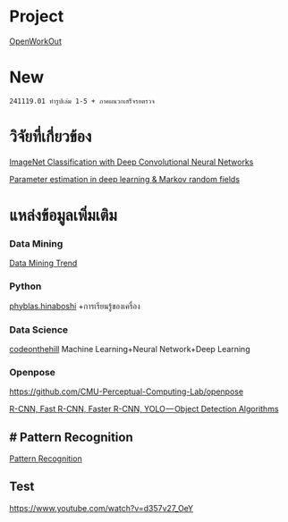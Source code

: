 
# Project
[OpenWorkOut](https://github.com/topkoka/OpenWorkOut "OpenWorkOut")

# New 
    241119.01 ทำรูปเล่ม 1-5 + ภาคผนวกเสร็จรอตรวจ


# วิจัยที่เกี่ยวข้อง

[ImageNet Classification with Deep Convolutional Neural Networks](https://papers.nips.cc/paper/4824-imagenet-classification-with-deep-convolutional-neural-networks.pdf "ImageNet Classification with Deep Convolutional Neural Networks")

[Parameter estimation in deep learning & Markov random fields](http://www.robots.ox.ac.uk/~seminars/seminars/Extra/2014_02_10_NandoDeFreitas.pdf "Parameter estimation in deep learning & Markov random fields")

# แหล่งข้อมูลเพิ่มเติม

 ### Data Mining

[Data Mining Trend](http://dataminingtrend.com/2014/ "Data Mining Trend")

### Python

[phyblas.hinaboshi](https://phyblas.hinaboshi.com/saraban/python "phyblas.hinaboshi") +การเรียนรู้ของเครื่อง
### Data Science
[codeonthehill](http://codeonthehill.com/tag/data-science/ "codeonthehill")  Machine Learning+Neural Network+Deep Learning

### Openpose

https://github.com/CMU-Perceptual-Computing-Lab/openpose



[R-CNN, Fast R-CNN, Faster R-CNN, YOLO — Object Detection Algorithms](https://towardsdatascience.com/r-cnn-fast-r-cnn-faster-r-cnn-yolo-object-detection-algorithms-36d53571365e "R-CNN, Fast R-CNN, Faster R-CNN, YOLO — Object Detection Algorithms")

## # Pattern Recognition
[Pattern Recognition](https://www.youtube.com/watch?v=mhtxOL_IynQ&index=2&list=PLcBOyD1N1T-OQd0a6mqjY6gWOuIl_stuv&t=0s "Pattern Recognition")

## Test

https://www.youtube.com/watch?v=d357v27_OeY
